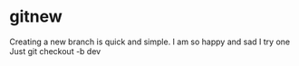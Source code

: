 # gitnew
Creating a new branch is quick and simple. I am so happy and sad 
I try one
Just git checkout -b dev

